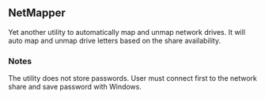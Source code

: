 ## NetMapper
Yet another utility to automatically map and unmap network drives.
It will auto map and unmap drive letters based on the share availability.

### Notes
The utility does not store passwords.
User must connect first to the network share and save password with Windows.

